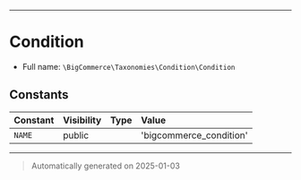 ***

# Condition





* Full name: `\BigCommerce\Taxonomies\Condition\Condition`


## Constants

| Constant | Visibility | Type | Value |
|:---------|:-----------|:-----|:------|
|`NAME`|public| |&#039;bigcommerce_condition&#039;|




***
> Automatically generated on 2025-01-03
